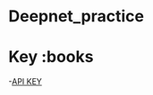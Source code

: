 # Deepnet_practice
# Key :books
-[API KEY](ZGdzbjU5bDQ0NGJsMHJlanRyNmFqOWIxZm46YTNhMzM1MzctOWFlYS00NzNiLWExOWItMmVlNGZiMzY5ZTA3)
